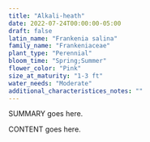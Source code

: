 ```yaml
---
title: "Alkali-heath"
date: 2022-07-24T00:00:00-05:00
draft: false
latin_name: "Frankenia salina"
family_name: "Frankeniaceae"
plant_type: "Perennial"
bloom_time: "Spring;Summer"
flower_color: "Pink"
size_at_maturity: "1-3 ft"
water_needs: "Moderate"
additional_characteristices_notes: ""
---
```


SUMMARY goes here.

<!--more-->

CONTENT goes here.